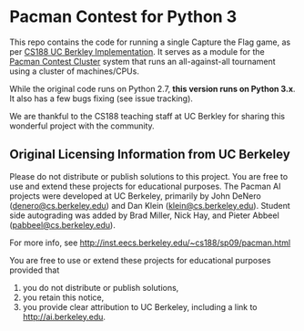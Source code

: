 # Pacman Contest for Python 3

This repo contains the code for running a single Capture the Flag game, as per [CS188 UC Berkley Implementation](http://ai.berkeley.edu/contest.html). It serves as a module for the [Pacman Contest Cluster](https://github.com/AI4EDUC/pacman-contest-cluster) system that runs an all-against-all tournament using a cluster of machines/CPUs.

While the original code runs on Python 2.7, **this version runs on Python 3.x**. It also has a few bugs fixing (see issue tracking). 

We are thankful to the CS188 teaching staff at UC Berkley for sharing this wonderful project with the community.


## Original Licensing Information from UC Berkeley

Please do not distribute or publish solutions to this project. You are free to use and extend these projects for educational purposes. The Pacman AI projects were developed at UC Berkeley, primarily by
John DeNero (denero@cs.berkeley.edu) and Dan Klein (klein@cs.berkeley.edu).  Student side autograding was added by Brad Miller, Nick Hay, and Pieter Abbeel (pabbeel@cs.berkeley.edu).

For more info, see http://inst.eecs.berkeley.edu/~cs188/sp09/pacman.html

You are free to use or extend these projects for educational purposes provided that 

1. you do not distribute or publish solutions,
2. you retain this notice, 
3. you provide clear attribution to UC Berkeley, including a link to http://ai.berkeley.edu.
